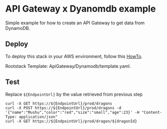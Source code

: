  # API Gateway x Dyanomdb example

Simple example for how to create an API Gateway to get data from DynamoDB.

## Deploy

To deploy this stack in your AWS environment, follow this [HowTo](https://github.com/LINKIT-Group/cloudformation-samples#deploy-a-stack).

Rootstack Template: ApiGateway/Dynamodb/template.yaml.

## Test

Replace `${EndpointUrl}` by the value retrieved from previous step

```shell
curl -X GET https://${EndpointUrl}/prod/dragons
curl -X POST https://${EndpointUrl}/prod/dragons -d '{"name":"Mushu","color":"red","size":"small","age":23}' -H "Content-Type: application/json"   
curl -X GET https://${EndpointUrl}/prod/dragon/${dragonId}
``` 
